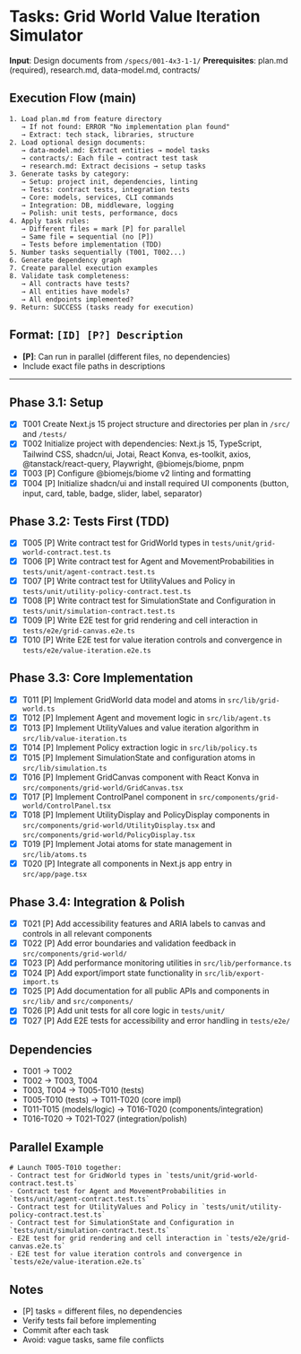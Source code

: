 # Tasks: Grid World Value Iteration Simulator

**Input**: Design documents from `/specs/001-4x3-1-1/`
**Prerequisites**: plan.md (required), research.md, data-model.md, contracts/

## Execution Flow (main)
```
1. Load plan.md from feature directory
   → If not found: ERROR "No implementation plan found"
   → Extract: tech stack, libraries, structure
2. Load optional design documents:
   → data-model.md: Extract entities → model tasks
   → contracts/: Each file → contract test task
   → research.md: Extract decisions → setup tasks
3. Generate tasks by category:
   → Setup: project init, dependencies, linting
   → Tests: contract tests, integration tests
   → Core: models, services, CLI commands
   → Integration: DB, middleware, logging
   → Polish: unit tests, performance, docs
4. Apply task rules:
   → Different files = mark [P] for parallel
   → Same file = sequential (no [P])
   → Tests before implementation (TDD)
5. Number tasks sequentially (T001, T002...)
6. Generate dependency graph
7. Create parallel execution examples
8. Validate task completeness:
   → All contracts have tests?
   → All entities have models?
   → All endpoints implemented?
9. Return: SUCCESS (tasks ready for execution)
```

## Format: `[ID] [P?] Description`
- **[P]**: Can run in parallel (different files, no dependencies)
- Include exact file paths in descriptions

---

## Phase 3.1: Setup
- [x] T001 Create Next.js 15 project structure and directories per plan in `/src/` and `/tests/`
- [x] T002 Initialize project with dependencies: Next.js 15, TypeScript, Tailwind CSS, shadcn/ui, Jotai, React Konva, es-toolkit, axios, @tanstack/react-query, Playwright, @biomejs/biome, pnpm
- [x] T003 [P] Configure @biomejs/biome v2 linting and formatting
- [x] T004 [P] Initialize shadcn/ui and install required UI components (button, input, card, table, badge, slider, label, separator)

## Phase 3.2: Tests First (TDD)
- [x] T005 [P] Write contract test for GridWorld types in `tests/unit/grid-world-contract.test.ts`
- [x] T006 [P] Write contract test for Agent and MovementProbabilities in `tests/unit/agent-contract.test.ts`
- [x] T007 [P] Write contract test for UtilityValues and Policy in `tests/unit/utility-policy-contract.test.ts`
- [x] T008 [P] Write contract test for SimulationState and Configuration in `tests/unit/simulation-contract.test.ts`
- [x] T009 [P] Write E2E test for grid rendering and cell interaction in `tests/e2e/grid-canvas.e2e.ts`
- [x] T010 [P] Write E2E test for value iteration controls and convergence in `tests/e2e/value-iteration.e2e.ts`

## Phase 3.3: Core Implementation
- [x] T011 [P] Implement GridWorld data model and atoms in `src/lib/grid-world.ts`
- [x] T012 [P] Implement Agent and movement logic in `src/lib/agent.ts`
- [x] T013 [P] Implement UtilityValues and value iteration algorithm in `src/lib/value-iteration.ts`
- [x] T014 [P] Implement Policy extraction logic in `src/lib/policy.ts`
- [x] T015 [P] Implement SimulationState and configuration atoms in `src/lib/simulation.ts`
- [x] T016 [P] Implement GridCanvas component with React Konva in `src/components/grid-world/GridCanvas.tsx`
- [x] T017 [P] Implement ControlPanel component in `src/components/grid-world/ControlPanel.tsx`
- [x] T018 [P] Implement UtilityDisplay and PolicyDisplay components in `src/components/grid-world/UtilityDisplay.tsx` and `src/components/grid-world/PolicyDisplay.tsx`
- [x] T019 [P] Implement Jotai atoms for state management in `src/lib/atoms.ts`
- [x] T020 [P] Integrate all components in Next.js app entry in `src/app/page.tsx`

## Phase 3.4: Integration & Polish
- [x] T021 [P] Add accessibility features and ARIA labels to canvas and controls in all relevant components
- [x] T022 [P] Add error boundaries and validation feedback in `src/components/grid-world/`
- [x] T023 [P] Add performance monitoring utilities in `src/lib/performance.ts`
- [x] T024 [P] Add export/import state functionality in `src/lib/export-import.ts`
- [x] T025 [P] Add documentation for all public APIs and components in `src/lib/` and `src/components/`
- [x] T026 [P] Add unit tests for all core logic in `tests/unit/`
- [x] T027 [P] Add E2E tests for accessibility and error handling in `tests/e2e/`

## Dependencies
- T001 → T002
- T002 → T003, T004
- T003, T004 → T005-T010 (tests)
- T005-T010 (tests) → T011-T020 (core impl)
- T011-T015 (models/logic) → T016-T020 (components/integration)
- T016-T020 → T021-T027 (integration/polish)

## Parallel Example
```
# Launch T005-T010 together:
- Contract test for GridWorld types in `tests/unit/grid-world-contract.test.ts`
- Contract test for Agent and MovementProbabilities in `tests/unit/agent-contract.test.ts`
- Contract test for UtilityValues and Policy in `tests/unit/utility-policy-contract.test.ts`
- Contract test for SimulationState and Configuration in `tests/unit/simulation-contract.test.ts`
- E2E test for grid rendering and cell interaction in `tests/e2e/grid-canvas.e2e.ts`
- E2E test for value iteration controls and convergence in `tests/e2e/value-iteration.e2e.ts`
```

## Notes
- [P] tasks = different files, no dependencies
- Verify tests fail before implementing
- Commit after each task
- Avoid: vague tasks, same file conflicts
